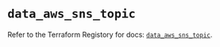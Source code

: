 # `data_aws_sns_topic`

Refer to the Terraform Registory for docs: [`data_aws_sns_topic`](https://www.terraform.io/docs/providers/aws/d/sns_topic).
